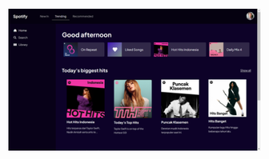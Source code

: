 ![Screenshot home page](https://github.com/fikriyusrihan/learning-at-gigih/blob/master/3-module-html-css/assets/Screenshot%20(134).png?raw=true)